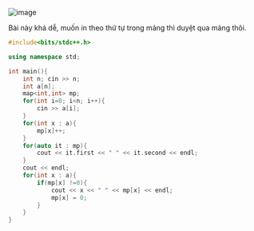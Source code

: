![image](https://github.com/Llam-a/Practice_Cpp/assets/115911041/b6134fa5-1273-4b63-8101-a80c6efc21d7)


Bài này khá dễ, muốn in theo thứ tự trong mảng thì duyệt qua mảng thôi.

```cpp
#include<bits/stdc++.h>

using namespace std;

int main(){
    int n; cin >> n;
    int a[n];    
    map<int,int> mp;
    for(int i=0; i<n; i++){
        cin >> a[i];
    }    
    for(int x : a){
        mp[x]++;
    }
    for(auto it : mp){
        cout << it.first << " " << it.second << endl;
    }
    cout << endl;
    for(int x : a){
        if(mp[x] !=0){
            cout << x << " " << mp[x] << endl;
            mp[x] = 0;
        }
    }
}
```
